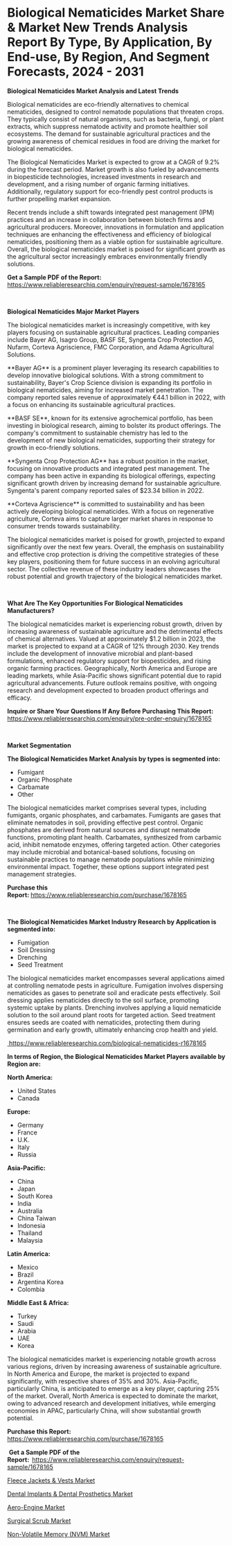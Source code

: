 <p><h1>Biological Nematicides Market Share & Market New Trends Analysis Report By Type, By Application, By End-use, By Region, And Segment Forecasts, 2024 - 2031</h1></p><p><strong>Biological Nematicides Market Analysis and Latest Trends</strong></p>
<p><p>Biological nematicides are eco-friendly alternatives to chemical nematicides, designed to control nematode populations that threaten crops. They typically consist of natural organisms, such as bacteria, fungi, or plant extracts, which suppress nematode activity and promote healthier soil ecosystems. The demand for sustainable agricultural practices and the growing awareness of chemical residues in food are driving the market for biological nematicides.</p><p>The Biological Nematicides Market is expected to grow at a CAGR of 9.2% during the forecast period. Market growth is also fueled by advancements in biopesticide technologies, increased investments in research and development, and a rising number of organic farming initiatives. Additionally, regulatory support for eco-friendly pest control products is further propelling market expansion. </p><p>Recent trends include a shift towards integrated pest management (IPM) practices and an increase in collaboration between biotech firms and agricultural producers. Moreover, innovations in formulation and application techniques are enhancing the effectiveness and efficiency of biological nematicides, positioning them as a viable option for sustainable agriculture. Overall, the biological nematicides market is poised for significant growth as the agricultural sector increasingly embraces environmentally friendly solutions.</p></p>
<p><strong>Get a Sample PDF of the Report:&nbsp;</strong> <a href="https://www.reliableresearchiq.com/enquiry/request-sample/1678165?utm_campaign=1499&utm_medium=2&utm_source=Github&utm_content=ia&utm_term=14102024&utm_id=biological-nematicides">https://www.reliableresearchiq.com/enquiry/request-sample/1678165</a></p>
<p>&nbsp;</p>
<p><strong>Biological Nematicides Major Market Players</strong></p>
<p><p>The biological nematicides market is increasingly competitive, with key players focusing on sustainable agricultural practices. Leading companies include Bayer AG, Isagro Group, BASF SE, Syngenta Crop Protection AG, Nufarm, Corteva Agriscience, FMC Corporation, and Adama Agricultural Solutions.</p><p>**Bayer AG** is a prominent player leveraging its research capabilities to develop innovative biological solutions. With a strong commitment to sustainability, Bayer's Crop Science division is expanding its portfolio in biological nematicides, aiming for increased market penetration. The company reported sales revenue of approximately €44.1 billion in 2022, with a focus on enhancing its sustainable agricultural practices.</p><p>**BASF SE**, known for its extensive agrochemical portfolio, has been investing in biological research, aiming to bolster its product offerings. The company's commitment to sustainable chemistry has led to the development of new biological nematicides, supporting their strategy for growth in eco-friendly solutions.</p><p>**Syngenta Crop Protection AG** has a robust position in the market, focusing on innovative products and integrated pest management. The company has been active in expanding its biological offerings, expecting significant growth driven by increasing demand for sustainable agriculture. Syngenta's parent company reported sales of $23.34 billion in 2022.</p><p>**Corteva Agriscience** is committed to sustainability and has been actively developing biological nematicides. With a focus on regenerative agriculture, Corteva aims to capture larger market shares in response to consumer trends towards sustainability.</p><p>The biological nematicides market is poised for growth, projected to expand significantly over the next few years. Overall, the emphasis on sustainability and effective crop protection is driving the competitive strategies of these key players, positioning them for future success in an evolving agricultural sector. The collective revenue of these industry leaders showcases the robust potential and growth trajectory of the biological nematicides market.</p></p>
<p>&nbsp;</p>
<p><strong>What Are The Key Opportunities For Biological Nematicides Manufacturers?</strong></p>
<p><p>The biological nematicides market is experiencing robust growth, driven by increasing awareness of sustainable agriculture and the detrimental effects of chemical alternatives. Valued at approximately $1.2 billion in 2023, the market is projected to expand at a CAGR of 12% through 2030. Key trends include the development of innovative microbial and plant-based formulations, enhanced regulatory support for biopesticides, and rising organic farming practices. Geographically, North America and Europe are leading markets, while Asia-Pacific shows significant potential due to rapid agricultural advancements. Future outlook remains positive, with ongoing research and development expected to broaden product offerings and efficacy.</p></p>
<p><strong>Inquire or Share Your Questions If Any Before Purchasing This Report:</strong> <a href="https://www.reliableresearchiq.com/enquiry/pre-order-enquiry/1678165?utm_campaign=1499&utm_medium=2&utm_source=Github&utm_content=ia&utm_term=14102024&utm_id=biological-nematicides">https://www.reliableresearchiq.com/enquiry/pre-order-enquiry/1678165</a></p>
<p>&nbsp;</p>
<p><strong>Market Segmentation</strong></p>
<p><strong>The Biological Nematicides Market Analysis by types is segmented into:</strong></p>
<p><ul><li>Fumigant</li><li>Organic Phosphate</li><li>Carbamate</li><li>Other</li></ul></p>
<p><p>The biological nematicides market comprises several types, including fumigants, organic phosphates, and carbamates. Fumigants are gases that eliminate nematodes in soil, providing effective pest control. Organic phosphates are derived from natural sources and disrupt nematode functions, promoting plant health. Carbamates, synthesized from carbamic acid, inhibit nematode enzymes, offering targeted action. Other categories may include microbial and botanical-based solutions, focusing on sustainable practices to manage nematode populations while minimizing environmental impact. Together, these options support integrated pest management strategies.</p></p>
<p><strong>Purchase this Report:&nbsp;</strong><a href="https://www.reliableresearchiq.com/purchase/1678165?utm_campaign=1499&utm_medium=2&utm_source=Github&utm_content=ia&utm_term=14102024&utm_id=biological-nematicides">https://www.reliableresearchiq.com/purchase/1678165</a></p>
<p>&nbsp;</p>
<p><strong>The Biological Nematicides Market Industry Research by Application is segmented into:</strong></p>
<p><ul><li>Fumigation</li><li>Soil Dressing</li><li>Drenching</li><li>Seed Treatment</li></ul></p>
<p><p>The biological nematicides market encompasses several applications aimed at controlling nematode pests in agriculture. Fumigation involves dispersing nematicides as gases to penetrate soil and eradicate pests effectively. Soil dressing applies nematicides directly to the soil surface, promoting systemic uptake by plants. Drenching involves applying a liquid nematicide solution to the soil around plant roots for targeted action. Seed treatment ensures seeds are coated with nematicides, protecting them during germination and early growth, ultimately enhancing crop health and yield.</p></p>
<p><a href="https://www.reliableresearchiq.com/biological-nematicides-r1678165?utm_campaign=1499&utm_medium=2&utm_source=Github&utm_content=ia&utm_term=14102024&utm_id=biological-nematicides">&nbsp;https://www.reliableresearchiq.com/biological-nematicides-r1678165</a></p>
<p><strong>In terms of Region, the Biological Nematicides Market Players available by Region are:</strong></p>
<p>
    <p> <strong> North America: </strong>
        <ul>
            <li>United States</li>
            <li>Canada</li>
        </ul>
        </p> 
    <p> <strong> Europe: </strong>
        <ul>
            <li>Germany</li>
            <li>France</li>
            <li>U.K.</li>
            <li>Italy</li>
            <li>Russia</li>
        </ul>
        </p> 
    <p> <strong> Asia-Pacific: </strong>
        <ul>
            <li>China</li>
            <li>Japan</li>
            <li>South Korea</li>
            <li>India</li>
            <li>Australia</li>
            <li>China Taiwan</li>
            <li>Indonesia</li>
            <li>Thailand</li>
            <li>Malaysia</li>
        </ul>
        </p> 
    <p> <strong> Latin America: </strong>
        <ul>
            <li>Mexico</li>
            <li>Brazil</li>
            <li>Argentina Korea</li>
            <li>Colombia</li>
        </ul>
        </p> 
    <p> <strong> Middle East & Africa: </strong>
        <ul>
            <li>Turkey</li>
            <li>Saudi</li>
            <li>Arabia</li>
            <li>UAE</li>
            <li>Korea</li>
        </ul>
    </p>
    </p>
<p><p>The biological nematicides market is experiencing notable growth across various regions, driven by increasing awareness of sustainable agriculture. In North America and Europe, the market is projected to expand significantly, with respective shares of 35% and 30%. Asia-Pacific, particularly China, is anticipated to emerge as a key player, capturing 25% of the market. Overall, North America is expected to dominate the market, owing to advanced research and development initiatives, while emerging economies in APAC, particularly China, will show substantial growth potential.</p></p>
<p><strong>Purchase this Report: </strong><a href="https://www.reliableresearchiq.com/purchase/1678165?utm_campaign=1499&utm_medium=2&utm_source=Github&utm_content=ia&utm_term=14102024&utm_id=biological-nematicides">https://www.reliableresearchiq.com/purchase/1678165</a></p>
<p>&nbsp;<strong>Get a Sample PDF of the Report:&nbsp;&nbsp;</strong><a href="https://www.reliableresearchiq.com/enquiry/request-sample/1678165?utm_campaign=1499&utm_medium=2&utm_source=Github&utm_content=ia&utm_term=14102024&utm_id=biological-nematicides">https://www.reliableresearchiq.com/enquiry/request-sample/1678165</a></p>
<p><strong></strong></p>
<p><p><a href="https://www.linkedin.com/pulse/charting-future-comprehensive-analysis-global-fleece-jackets-wbwof?utm_campaign=1499&utm_medium=2&utm_source=Github&utm_content=ia&utm_term=14102024&utm_id=biological-nematicides">Fleece Jackets & Vests Market</a></p><p><a href="https://www.linkedin.com/pulse/global-dental-implants-prosthetics-market-landscape-future-trends-gp9kf?utm_campaign=1499&utm_medium=2&utm_source=Github&utm_content=ia&utm_term=14102024&utm_id=biological-nematicides">Dental Implants & Dental Prosthetics Market</a></p><p><a href="https://www.linkedin.com/pulse/aero-engine-market-revolution-2024-2031-trends-shaping-next-7o0qf?utm_campaign=1499&utm_medium=2&utm_source=Github&utm_content=ia&utm_term=14102024&utm_id=biological-nematicides">Aero-Engine Market</a></p><p><a href="https://www.linkedin.com/pulse/global-surgical-scrub-nexus-sector-confluences-regional-yhlnf?utm_campaign=1499&utm_medium=2&utm_source=Github&utm_content=ia&utm_term=14102024&utm_id=biological-nematicides">Surgical Scrub Market</a></p><p><a href="https://www.linkedin.com/pulse/non-volatile-memory-nvm-market-penetration-strategies-untapped-jnawf?utm_campaign=1499&utm_medium=2&utm_source=Github&utm_content=ia&utm_term=14102024&utm_id=biological-nematicides">Non-Volatile Memory (NVM) Market</a></p></p>